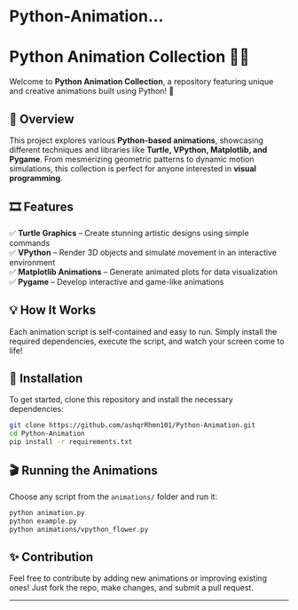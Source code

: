 ﻿# Python-Animation...

# Python Animation Collection 🎨✨  
Welcome to **Python Animation Collection**, a repository featuring unique and creative animations built using Python! 🐍  

## 🚀 Overview  
This project explores various **Python-based animations**, showcasing different techniques and libraries like **Turtle, VPython, Matplotlib, and Pygame**. From mesmerizing geometric patterns to dynamic motion simulations, this collection is perfect for anyone interested in **visual programming**.  

## 🎞️ Features  
✅ **Turtle Graphics** – Create stunning artistic designs using simple commands  
✅ **VPython** – Render 3D objects and simulate movement in an interactive environment  
✅ **Matplotlib Animations** – Generate animated plots for data visualization  
✅ **Pygame** – Develop interactive and game-like animations  

## 💡 How It Works  
Each animation script is self-contained and easy to run. Simply install the required dependencies, execute the script, and watch your screen come to life!  

## 🔧 Installation  
To get started, clone this repository and install the necessary dependencies:  
```bash
git clone https://github.com/ashqrRhmn101/Python-Animation.git
cd Python-Animation
pip install -r requirements.txt
```

## 🎬 Running the Animations  
Choose any script from the `animations/` folder and run it:  
```bash
python animation.py
python example.py
python animations/vpython_flower.py
```

## ✨ Contribution  
Feel free to contribute by adding new animations or improving existing ones! Just fork the repo, make changes, and submit a pull request.  

---  
